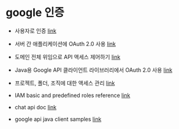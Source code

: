 # google 인증

- 사용자로 인증 [link](https://developers.google.com/workspace/chat/authenticate-authorize-chat-user?hl=ko)

- 서버 간 애플리케이션에 OAuth 2.0 사용 [link](https://developers.google.com/identity/protocols/oauth2/service-account?hl=ko#creatinganaccount)

- 도메인 전체 위임으로 API 액세스 제어하기 [link](https://support.google.com/a/answer/162106?hl=ko#zippy=%2C%ED%81%B4%EB%9D%BC%EC%9D%B4%EC%96%B8%ED%8A%B8%EC%97%90-%EB%8F%84%EB%A9%94%EC%9D%B8-%EC%A0%84%EC%B2%B4-%EC%9C%84%EC%9E%84-%EC%84%A4%EC%A0%95%ED%95%98%EA%B8%B0)

- Java용 Google API 클라이언트 라이브러리에서 OAuth 2.0 사용 [link](https://developers.google.com/api-client-library/java/google-api-java-client/oauth2?hl=ko)

- 프로젝트, 폴더, 조직에 대한 액세스 관리 [link](https://cloud.google.com/iam/docs/granting-changing-revoking-access?hl=ko#console)

- IAM basic and predefined roles reference [link](https://cloud.google.com/iam/docs/understanding-roles#chat-roles)

- chat api doc [link](https://developers.google.com/resources/api-libraries/documentation/chat/v1/java/latest/)

- google api java client samples [link](https://github.com/google/google-api-java-client-samples)



